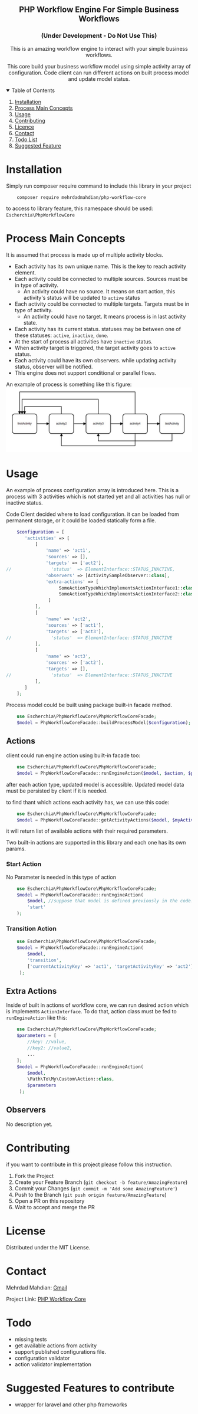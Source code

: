 <h2 align="center">PHP Workflow Engine For Simple Business Workflows</h2>
<h3 align="center">(Under Development - Do Not Use This)</h3>

<p align="center"> This is an amazing workflow engine to interact with your simple business workflows.</p>
<p align="center">This core build your business workflow model using simple activity array of configuration. Code client can run different actions on built process model and update model status.</p>


<!-- TABLE OF CONTENTS -->
<details open="open">
  <summary>Table of Contents</summary>
  <ol>
    <li><a href="#Installation">Installation</a></li>
    <li><a href="#Workflow Main Concepts">Process Main Concepts</a></li>
    <li><a href="#Usage">Usage</a></li>
    <li><a href="#contributing">Contributing</a></li>
    <li><a href="#Licence">Licence</a></li>
    <li><a href="#contact">Contact</a></li>
    <li><a href="#todo">Todo List</a></li>
    <li><a href="#Suggested Features">Suggested Feature</a></li>
  </ol>
</details>

# Installation

Simply run composer require command to include this library in your project
```shell script
    composer require mehrdadmahdian/php-workflow-core
```

to access to library feature, this namespace should be used: `Escherchia\PhpWorkflowCore`

# Process Main Concepts

It is assumed that process is made up of multiple activity blocks.

- Each activity has its own unique name. This is the key to reach activity element.
- Each activity could be connected to multiple sources. Sources must be in type of activity.
  - An activity could have no source. It means on start action, this activity's status will be updated to `active` status   
- Each activity could be connected to multiple targets. Targets must be in type of activity.
  - An activity could have no target. It means process is in last activity state.
- Each activity has its current status. statuses may be between one of these statuses: `active`, `inactive`, `done`.
- At the start of process all activities have `inactive` status.
- When activity target is triggered, the target activity goes to `active` status. 
- Each activity could have its own observers. while updating activity status, observer will be notified. 
- This engine does not support conditional or parallel flows.

An example of process is something like this figure:
![alt Simple Process Example](spe.jpg)

<!-- USAGE EXAMPLES -->
# Usage

An example of process configuration array is introduced here. This is a process with 3 activities which is not started yet and all activities has null or inactive status. 

Code Client decided where to load configuration. it can be loaded from permanent storage, or it could be loaded statically form a file. 
```php
    $configuration = [
       'activities' => [
           [
               'name' => 'act1',
               'sources' => [],
               'targets' => ['act2'],
//               'status'  => ElementInterface::STATUS_INACTIVE,
               'observers' => [ActivitySampleObserver::class],
               'extra-actions' => [
                    SomeActionTypeWhichImplementsActionInterface1::class,
                    SomeActionTypeWhichImplementsActionInterface2::class
                ]           
           ],
           [
               'name' => 'act2',
               'sources' => ['act1'],
               'targets' => ['act3'],
//               'status'  => ElementInterface::STATUS_INACTIVE
           ],
           [
               'name' => 'act3',
               'sources' => ['act2'],
               'targets' => [],
//               'status'  => ElementInterface::STATUS_INACTIVE
           ],
       ]
    ];
```

Process model could be built using package built-in facade method.

```php
    use Escherchia\PhpWorkflowCore\PhpWorkflowCoreFacade;
    $model = PhpWorkflowCoreFacade::buildProcessModel($configuration);
```

## Actions
client could run engine action using built-in facade too:

```php
    use Escherchia\PhpWorkflowCore\PhpWorkflowCoreFacade;
    $model = PhpWorkflowCoreFacade::runEngineAction($model, $action, $params);
```
after each action type, updated model is accessible. Updated model data must be persisted by client if it is needed.

to find thant which actions each activity has, we can use this code: 
```php
    use Escherchia\PhpWorkflowCore\PhpWorkflowCoreFacade;
    $model = PhpWorkflowCoreFacade::getActivityActions($model, $myActivityKey);
```
it will return list of available actions with their required parameters. 


Two built-in actions are supported in this library and each one has its own params.
### Start Action
No Parameter is needed in this type of action
```php
    use Escherchia\PhpWorkflowCore\PhpWorkflowCoreFacade;
    $model = PhpWorkflowCoreFacade::runEngineAction(
        $model, //suppose that model is defined previously in the code. mdoel is in type of ModelInterface 
        'start'
    );
```

### Transition Action
```php
    use Escherchia\PhpWorkflowCore\PhpWorkflowCoreFacade;
    $model = PhpWorkflowCoreFacade::runEngineAction(
        $model,
        'transition',
        ['currentActivityKey' => 'act1', 'targetActivityKey' => 'act2']
     );
```

## Extra Actions
Inside of built in actions of workflow core, we can run desired action which is implements `ActionInterface`.
To do that, action class must be fed to `runEngineAction` like this:
```php
    use Escherchia\PhpWorkflowCore\PhpWorkflowCoreFacade;
    $parameters = [
        //key: //value,
        //key2: //value2,
        ...
    ];         
    $model = PhpWorkflowCoreFacade::runEngineAction(
        $model,
        \Path\To\My\Custom\Action::class,
        $parameters
     );
```

## Observers
No description yet.

<!-- CONTRIBUTING -->
# Contributing

if you want to contribute in this project please follow this instruction.

1. Fork the Project
2. Create your Feature Branch (`git checkout -b feature/AmazingFeature`)
3. Commit your Changes (`git commit -m 'Add some AmazingFeature'`)
4. Push to the Branch (`git push origin feature/AmazingFeature`)
5. Open a PR on this repository
6. Wait to accept and merge the PR

<!-- LICENSE -->
# License

Distributed under the MIT License.

<!-- CONTACT -->
# Contact

Mehrdad Mahdian: [Gmail](escherchia88@gmail.com)

Project Link: [PHP Workflow Core](https://github.com/escherchia/process-engine-core)


# Todo
- missing tests
- get available actions from activity
- support published configurations file. 
- configuration validator
- action validator implementation

# Suggested Features to contribute
- wrapper for laravel and other php frameworks

